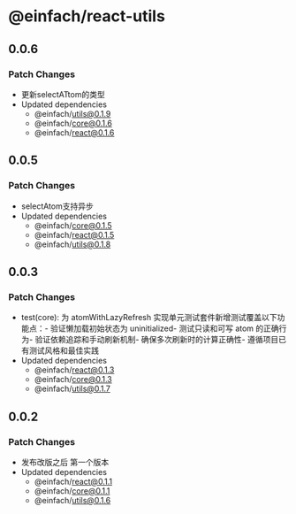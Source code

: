 # @einfach/react-utils

## 0.0.6

### Patch Changes

- 更新selectATtom的类型
- Updated dependencies
  - @einfach/utils@0.1.9
  - @einfach/core@0.1.6
  - @einfach/react@0.1.6

## 0.0.5

### Patch Changes

- selectAtom支持异步
- Updated dependencies
  - @einfach/core@0.1.5
  - @einfach/react@0.1.5
  - @einfach/utils@0.1.8

## 0.0.3

### Patch Changes

- test(core): 为 atomWithLazyRefresh 实现单元测试套件新增测试覆盖以下功能点：- 验证懒加载初始状态为 uninitialized- 测试只读和可写 atom 的正确行为- 验证依赖追踪和手动刷新机制- 确保多次刷新时的计算正确性- 遵循项目已有测试风格和最佳实践
- Updated dependencies
  - @einfach/react@0.1.3
  - @einfach/core@0.1.3
  - @einfach/utils@0.1.7

## 0.0.2

### Patch Changes

- 发布改版之后 第一个版本
- Updated dependencies
  - @einfach/react@0.1.1
  - @einfach/core@0.1.1
  - @einfach/utils@0.1.6
